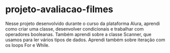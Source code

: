 # projeto-avaliacao-filmes

Nesse projeto desenvolvido durante o curso da plataforma Alura, aprendi como criar uma classe, desenvolver condicionais
e trabalhar com operadores booleanas.
Também aprendi sobre a classe Scanner, que usamos para ler vários tipos de dados.
Aprendi também sobre iteração com os loops For e While.
